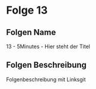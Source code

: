 # Folge 13
## Folgen Name
13 - 5Minutes - Hier steht der Titel
## Folgen Beschreibung
Folgenbeschreibung mit Linksgit
